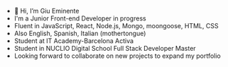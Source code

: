 - 👋 Hi, I’m Giu Eminente
- I'm a Junior Front-end Developer in progress
- Fluent in JavaScript, React, Node.js, Mongo, moongoose, HTML, CSS
- Also English, Spanish, Italian (mothertongue)
- Student at IT Academy-Barcelona Activa
- Student in NUCLIO Digital School Full Stack Developer Master 
- Looking forward to collaborate on new projects to expand my portfolio


<!---
JungleGiu/JungleGiu is a ✨ special ✨ repository because its `README.md` (this file) appears on your GitHub profile.
You can click the Preview link to take a look at your changes.
--->
